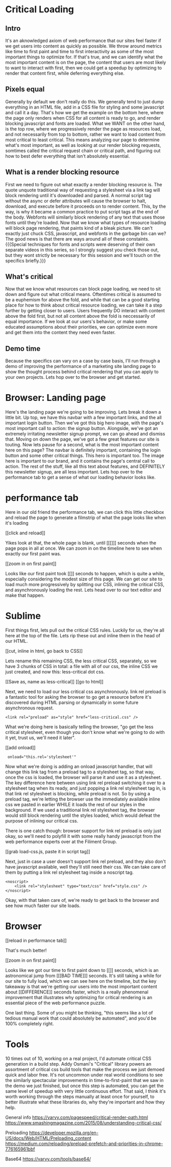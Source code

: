 # Critical Loading

## Intro
It's an aknowledged axiom of web performance that our sites feel faster if we get users into content as quickly as possible.  We throw around metrics like time to first paint and time to first interactivity as some of the most important things to optimize for.  If that's true, and we can identify what the most important content is on the page, the content that users are most likely to want to interact with first, then we could get a speedup by optimizing to render that content first, while deferring everything else.

## Pixels equal
Generally by default we don't really do this.  We generally tend to just dump everything in an HTML file, add in a CSS file for styling and some javascript and call it a day.  That's how we get the example on the bottom here, where the page only renders when CSS for all content is ready to go, and render blocking javascript and fonts are loaded.  What we WANT on the other hand, is the top row, where we progressively render the page as resources load, and not necessarily from top to bottom, rather we want to load content from most critical to least critical.  This means analyzing our page to determine what's most important, as well as looking at our render blocking requests, somtimes called the critical request chain or critical path, and figuring out how to best defer everything that isn't absolutely essential.

## What is a render blocking resource
First we need to figure out what exactly a render blocking resource is.  The quote unquote traditional way of requesting a stylesheet via a link tag will block rendering until it's downloaded and parsed.  A normal script tag without the async or defer attributes will cause the browser to halt, download, and execute before it proceeds on to render content. This, by the way, is why it became a common practice to put script tags at the end of the body.  Webfonts will similarly block rendering of any text that uses those fonts until they're loaded.  Now that we know what types of resource loading will block page rendering, that paints kind of a bleak picture.  We can't exactly just chuck CSS, javascript, and webfonts in the garbage bin can we?  The good news is that there are ways around all of these constaints.  {{{Special techniques for fonts and scripts were deserving of their own separate videos in this series, so I strongly suggest you check those out, but they wont strictly be necessary for this session and we'll touch on the specifics briefly.}}}

## What's critical
Now that we know what resources can block page loading, we need to sit down and figure out what critical means.  Oftentimes critical is assumed to be a euphemism for above the fold, and while that can be a good starting place for how to think about critical resource loading, we can take it a step further by getting closer to users.  Users frequently DO interact with content above the fold first, but not all content above the fold is neccessarily of equal importance.  If we look at our users's behavior, or make some educated assumptions about their priorities, we can optimize even more and get them into the content they need even faster.

## Demo time
Because the specifics can vary on a case by case basis, I'll run through a demo of improving the performance of a marketing site landing page to show the thought process behind critical rendering that you can apply to your own projects.  Lets hop over to the browser and get started.

# Browser: Landing page
Here's the landing page we're going to be improving.  Lets break it down a little bit.  Up top, we have this navbar with a few important links, and the all important login button.  Then we've got this big hero image, with the page's most important call to action: the signup button.  Alongside, we've got an extremely irritating newsletter signup prompt, we can go ahead and dismiss that.  Moving on down the page, we've got a few great features our site is touting.  Now lets pause for a second, what is the most important content here on this page?  The navbar is definitely important, containing the login button and some other critical things.  This hero is important too.  The image here is important to our brand, and it contains the page's central call to action.  The rest of the stuff, like all this text about features, and DEFINITELY this newsletter signup, are all less important.  Lets hop over to the performance tab to get a sense of what our loading behavior looks like.

# performance tab
Here in our old friend the performance tab, we can click this little checkbox and reload the page to generate a filmstrip of what the page looks like when it's loading

[[click and reload]]

Yikes look at that, the whole page is blank, until [[[]]] seconds when the page pops in all at once.  We can zoom in on the timeline here to see when exactly our first paint was.

[[zoom in on first paint]]

Looks like our first paint took [[]] seconds to happen, which is quite a while, especially considering the modest size of this page.  We can get our site to load much more progressively by splitting our CSS, inlining the critical CSS, and asynchronously loading the rest.  Lets head over to our text editor and make that happen.

# Sublime
First things first, lets pull out the critical CSS rules.  Luckily for us, they're all here at the top of the file.  Lets rip these out and inline them in the head of our HTML.

[[cut, inline in html, go back to CSS]]

Lets rename this remaining CSS, the less critical CSS, separately, so we have 3 chunks of CSS in total: a file with all of our css, the inline CSS we just created, and now this: less-critical dot css.

[[Save as, name as less-critical]]
[[go to html]]

Next, we need to load our less critical css asynchronously.  link rel preload is a fantastic tool for asking the browser to go get a resource before it's discovered during HTML parsing or dynamically in some future asynchronous request.

```
<link rel="preload" as="style" href="less-critical.css" />
```

What we're doing here is basically telling the browser, "go get the less critical stylesheet, even though you don't know what we're going to do with it yet, trust us, we'll need it later".

[[add onload]]
```
 onload="this.rel='stylesheet'"
```

Now what we're doing is adding an onload javascript handler, that will change this link tag from a preload tag to a stylesheet tag, so that way, once the css is loaded, the browser will parse it and use it as a stylesheet.  The key difference here between using link rel preload switching it over to a stylesheet tag when its ready, and just popping a link rel stylesheet tag in, is that link rel stylesheet is blocking, while preload is not.  So by using a preload tag, we're letting the browser use the immediately available inline css we pasted in earlier WHILE it loads the rest of our styles in the background.  If we used a traditional link rel stylesheet tag, the browser would still block rendering until the styles loaded, which would defeat the purpose of inlining our critical css.

There is one catch though: browser support for link rel preload is only just okay, so we'll need to polyfill it with some really handy javascript from the web performance experts over at the Filiment Group.

[[grab load-css.js, paste it in script tag]]

Next, just in case a user doesn't support link rel preload, and they also don't have javascript available, well they'll still need their css.  We can take care of them by putting a link rel stylesheet tag inside a noscript tag.

```
<noscript>
    <link rel="stylesheet" type="text/css" href="style.css" />
</noscript>
```

Okay, with that taken care of, we're ready to get back to the browser and see how much faster our site loads.

# Browser
[[reload in performance tab]]

That's much better!

[[zoom in on first paint]]

Looks like we got our time to first paint down to [[]] seconds, which is an astronomical jump from [[[BAD TIME]]] seconds.  It's still taking a while for our site to fully load, which we can see here on the timeline, but the key takeaway is that we're getting our users into the most important content about [[DIFFERENCE]] seconds faster, which is a really phenomenal improvement that illustrates why optimizing for critical rendering is an essential piece of the web performance puzzle.

One last thing.  Some of you might be thinking, "this seems like a lot of tedious manual work that could absolutely be automated", and you'd be 100% completely right.

# Tools
10 times out of 10, working on a real project, I'd automate critical CSS generation in a build step.  Addy Osmani's "Critical" library powers an assortment of critical css build tools that make the process we just demoed quick and labor free.  It's not uncommon under real world conditions to see the similarly spectacular improvements in time-to-first-paint that we saw in the demo we just finished, but once this step is automated, you can get the same level of speedup with very little continuous effort.  That said, I think it's worth working through the steps manually at least once for yourself, to better illustrate what these libraries do, why they're important and how they help.


General info
https://varvy.com/pagespeed/critical-render-path.html
https://www.smashingmagazine.com/2015/08/understanding-critical-css/

Preloading
https://developer.mozilla.org/en-US/docs/Web/HTML/Preloading_content
https://medium.com/reloading/preload-prefetch-and-priorities-in-chrome-776165961bbf

Base64
https://varvy.com/tools/base64/